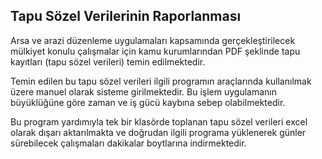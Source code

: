 ## Tapu Sözel Verilerinin Raporlanması

Arsa ve arazi düzenleme uygulamaları kapsamında gerçekleştirilecek mülkiyet konulu çalışmalar için kamu kurumlarından PDF şeklinde tapu kayıtları (tapu sözel verileri) temin edilmektedir.

Temin edilen bu tapu sözel verileri ilgili programın araçlarında kullanılmak üzere manuel olarak sisteme girilmektedir. Bu işlem uygulamanın büyüklüğüne göre zaman ve iş gücü kaybına sebep olabilmektedir.

Bu program yardımıyla tek bir klasörde toplanan tapu sözel verileri excel olarak dışarı aktarılmakta ve  doğrudan ilgili programa yüklenerek günler sürebilecek çalışmaları dakikalar boytlarına indirmektedir.